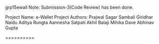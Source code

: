 grp15ewall
Note: Submission-3(Code Review) has been done.

Project Name: e-Wallet
Project Authors: 
	Prajwal Sagar 
	Sambali Giridhar Naidu
	Aditya Rungta
	Aannesha Satpati
	Akhil Balaji 
	Mihika Dave 
	Abhinav Gupta
  

==========
